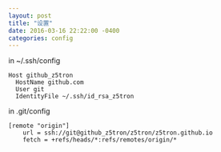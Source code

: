 ```yaml
---
layout: post
title: "设置"
date: 2016-03-16 22:22:00 -0400
categories: config
---
```



in ~/.ssh/config

    Host github_z5tron
      HostName github.com
      User git
      IdentityFile ~/.ssh/id_rsa_z5tron

in .git/config

    [remote "origin"]
        url = ssh://git@github_z5tron/z5tron/z5tron.github.io
        fetch = +refs/heads/*:refs/remotes/origin/*



